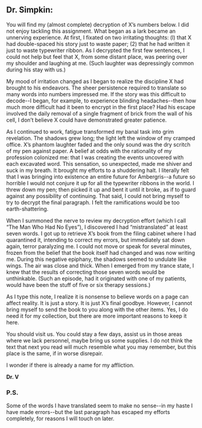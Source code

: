 ## Dr. Simpkin:

You will find my (almost complete) decryption of X’s numbers below. I did not
enjoy tackling this assignment. What began as a lark became an unnerving
experience. At first, I fixated on two irritating thoughts: (l) that X had
double-spaced his story just to waste paper; (2) that he had written it just to
waste typewriter ribbon. As I decrypted the first few sentences, I could not
help but feel that X, from some distant place, was peering over my shoulder and
laughing at me. (Such laughter was depressingly common during his stay with us.)

My mood of irritation changed as I began to realize the discipline X had brought
to his endeavors. The sheer persistence required to translate so many words into
numbers impressed me. If the story was this difficult to decode--I began, for
example, to experience blinding headaches--then how much more difficult had it
been to encrypt in the first place? Had his escape involved the daily removal of
a single fragment of brick from the wall of his cell, I don’t believe X could
have demonstrated greater patience.

As I continued to work, fatigue transformed my banal task into grim
revelation. The shadows grew long; the light left the window of my cramped
office. X’s phantom laughter faded and the only sound was the dry scritch of my
pen against paper. A belief at odds with the rationality of my profession
colonized me: that I was creating the events uncovered with each excavated
word. This sensation, so unexpected, made me shiver and suck in my breath. It
brought my efforts to a shuddering halt. I literally felt that I was bringing
into existence an entire future for Ambergris--a future so horrible I would not
conjure it up for all the typewriter ribbons in the world. I threw down my pen;
then picked it up and bent it until it broke, as if to guard against any
possibility of continuing. That said, I could not bring myself to try to decrypt
the final paragraph. I felt the ramifications would be too earth-shattering.

When I summoned the nerve to review my decryption effort (which I call “The Man
Who Had No Eyes”), I discovered I had “mistranslated” at least seven words. I
got up to retrieve X’s book from the filing cabinet where I had quarantined it,
intending to correct my errors, but immediately sat down again, terror
paralyzing me. I could not move or speak for several minutes, frozen from the
belief that the book itself had changed and was now writing me. During this
negative epiphany, the shadows seemed to undulate like wings. The air was close
and thick. When I emerged from my trance state, I knew that the results of
correcting those seven words would be unthinkable. (Such an episode, had it
originated with one of my patients, would have been the stuff of five or six
therapy sessions.)

As I type this note, I realize it is nonsense to believe words on a page can
affect reality. It is just a story. It is just X’s final goodbye. However, I
cannot bring myself to send the book to you along with the other items. Yes, I
do need it for my collection, but there are more important reasons to keep it
here.

You should visit us. You could stay a few days, assist us in those areas where
we lack personnel, maybe bring us some supplies. I do not think the text that
next you read will much resemble what you may remember, but this place is the
same, if in worse disrepair.

I wonder if there is already a name for my affliction.

**Dr. V**

### P.S.

Some of the words I have translated seem to make no sense--in my haste I
have made errors--but the last paragraph has escaped my efforts completely, for
reasons I will touch on later.
